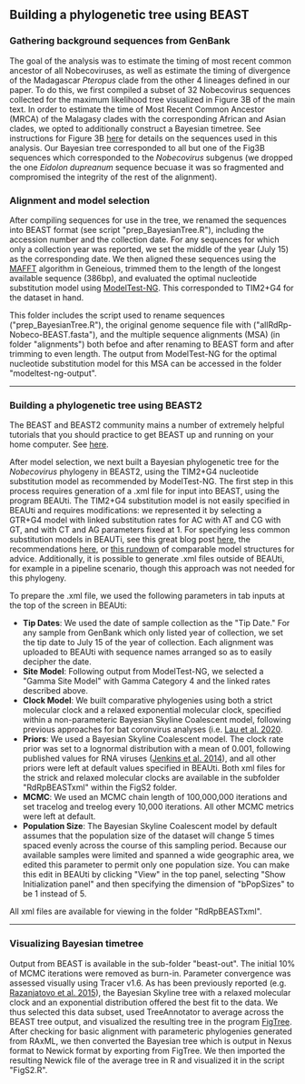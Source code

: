 ## Building a phylogenetic tree using BEAST

### Gathering background sequences from GenBank

The goal of the analysis was to estimate the timing of most recent common ancestor of all Nobecoviruses, as well as estimate the timing of divergence of the Madagascar *Pteropus* clade from the other 4 lineages defined in our paper. To do this, we first compiled a subset of 32 Nobecovirus sequences collected for the maximum likelihood tree visualized in Figure 3B of the main text. In order to estimate the time of Most Recent Common Ancestor (MRCA) of the Malagasy clades with the corresponding African and Asian clades, we opted to additionally construct a Bayesian timetree. See instructions for Figure 3B [here](https://github.com/brooklabteam/Mada-Bat-CoV/blob/main/Fig3/Phylo-Tree-Directions.md) for details on the sequences used in this analysis. Our Bayesian tree corresponded to all but one of the Fig3B sequences which corresponded to the *Nobecovirus* subgenus (we dropped the one *Eidolon dupreanum* sequence becuase it was so fragmented and compromised the integrity of the rest of the alignment).

### Alignment and model selection

After compiling sequences for use in the tree, we renamed the sequences into BEAST format (see script "prep_BayesianTree.R"), including the accession number and the collection date. For any sequences for which only a collection year was reported, we set the middle of the year (July 15) as the corresponding date. We then aligned these sequences using the [MAFFT](https://mafft.cbrc.jp/alignment/server/) algorithm in Geneious, trimmed them to the length of the longest available sequence (386bp), and evaluated the optimal nucleotide substitution model using [ModelTest-NG](https://github.com/ddarriba/modeltest). This corresponded to TIM2+G4 for the dataset in hand. 

This folder includes the script used to rename sequences ("prep_BayesianTree.R"), the original genome sequence file with ("allRdRp-Nobeco-BEAST.fasta"), and the multiple sequence alignments (MSA) (in folder "alignments") both befoe and after renaming to BEAST form and after trimming to even length. The output from ModelTest-NG for the optimal nucleotide substitution model for this MSA can be accessed in the folder "modeltest-ng-output".

---

### Building a phylogenetic tree using BEAST2

The BEAST and BEAST2 community mains a number of extremely helpful tutorials that you should practice to get BEAST up and running on your home computer. See [here](https://taming-the-beast.org/tutorials/). 

After model selection, we next built a Bayesian phylogenetic tree for the *Nobecovirus* phylogeny in BEAST2, using the TIM2+G4 nucleotide substitution model as recommended by ModelTest-NG. The first step in this process requires generation of a .xml file for input into BEAST, using the program BEAUti. The TIM2+G4 substitution model is not easily specified in BEAUti and requires modifications: we represented it by selecting a GTR+G4 model with linked substitution rates for AC with AT and CG with GT, and with CT and AG parameters fixed at 1.  For specifying less common substitution models in BEAUTi, see this great blog post [here](https://justinbagley.rbind.io/2016/10/11/setting-dna-substitution-models-beast/), the recommendations [here](https://groups.google.com/g/ggplot2/c/H50aGubqt2U), or [this rundown](http://www.iqtree.org/doc/Substitution-Models) of comparable model structures for advice. Additionally, it is possible to generate .xml files outside of BEAUti, for example in a pipeline scenario, though this approach was not needed for this phylogeny.

To prepare the .xml file, we used the following parameters in tab inputs at the top of the screen in BEAUti:
 - **Tip Dates**: We used the date of sample collection as the "Tip Date." For any sample from GenBank which only listed year of collection, we set the tip date to July 15 of the year of collection. Each alignment was uploaded to BEAUti with sequence names arranged so as to easily decipher the date.
 - **Site Model**: Following output from ModelTest-NG, we selected a "Gamma Site Model" with Gamma Category 4 and the linked rates described above.
- **Clock Model**: We built comparative phylogenies using  both a strict molecular clock and a relaxed exponential molecular clock, specified within a non-parameteric Bayesian Skyline Coalescent model, following previous approaches for bat coronvirus analyses (i.e. [Lau et al. 2020](https://journals.asm.org/doi/full/10.1128/JVI.02219-09).
- **Priors**: We used a Bayesian Skyline Coalescent model. The clock rate prior was set to a lognormal distribution with a mean of 0.001, following published values for RNA viruses ([Jenkins et al. 2014](https://link.springer.com/article/10.1007/s00239-001-0064-3)), and all other priors were left at default values specified in BEAUti. Both xml files for the strick and relaxed molecular clocks are available in the subfolder "RdRpBEASTxml" within the FigS2 folder.
- **MCMC**: We used an MCMC chain length of 100,000,000 iterations and set tracelog and treelog every 10,000 iterations. All other MCMC metrics were left at default. 
- **Population Size**: The Bayesian Skyline Coalescent model by default assumes that the population size of the dataset will change 5 times spaced evenly across the course of this sampling period. Because our available samples were limited and spanned a wide geographic area, we edited this parameter to permit only one population size. You can make this edit in BEAUti by clicking "View" in the top panel, selecting "Show Initialization panel" and then specifying the dimension of "bPopSizes" to be 1 instead of 5.

All xml files are available for viewing in the folder "RdRpBEASTxml".

---

### Visualizing Bayesian timetree

Output from BEAST is available in the sub-folder "beast-out". The initial 10% of MCMC iterations were removed as burn-in. Parameter convergence was assessed visually using Tracer v1.6. As has been previously reported (e.g. [Razanjatovo et al. 2015](https://virologyj.biomedcentral.com/articles/10.1186/s12985-015-0271-y)), the Bayesian Skyline tree with a relaxed molecular clock and an exponential distribution offered the best fit to the data. We thus selected this data subset, used TreeAnnotator to average across the BEAST tree output, and visualized the resulting tree in the program [FigTree](http://tree.bio.ed.ac.uk/software/figtree/). After checking for basic alignment with parameteric phylogenies generated from RAxML, we then converted the Bayesian tree which is output in Nexus format to Newick format by exporting from FigTree. We then imported the resulting Newick file of the average tree in R and visualized it in the script "FigS2.R".
